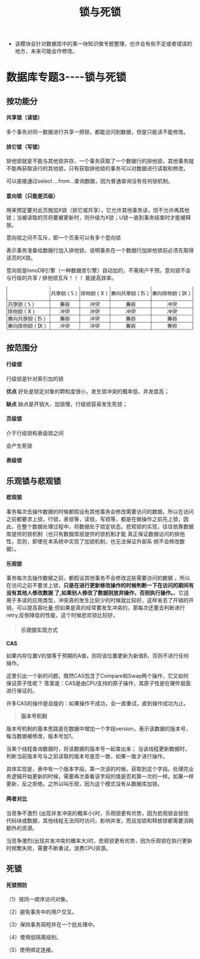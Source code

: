 ﻿---
layout: post
title:  "锁与死锁"
data: 星期日, 22. 三月 2020 04:24下午 
categories: 数据库
tags: 专题
---
* 该模块会针对数据库中的某一块知识做专题整理，也许会有些不足或者错误的地方，未来可能会作修改。

# 数据库专题3----锁与死锁

## 按功能分
#### 共享锁（读锁）
多个事务对同一数据进行共享一把锁，都能访问到数据，但是只能读不能修改。

#### 排它锁（写锁）
排他锁就是不能与其他锁并存，一个事务获取了一个数据行的排他锁，其他事务就不能再获取该行的其他锁，只有获取排他锁的事务可以对数据进行读取和修改。
>
可以直接通过select ...from...查询数据，因为普通查询没有任何锁机制。


#### 意向锁（只能是页级）
用来预定要对此页施加X锁（排它或共享），它允许其他事务读，但不允许再其他锁；当被读取的页将要被更新时，则升级为X锁；U锁一直到事务结束时才能被释放。

意向锁之间不互斥，即一个页表可以有多个意向锁

表示事务准备给数据行加入排他锁，说明事务在一个数据行加排他锁前必须先取得该页的X锁。

意向锁是InnoDB引擎（一种数据库引擎）自动加的，不需用户干预。意向锁不会与行级的共享 / 排他锁互斥！！！ 能提高效率。

![](https://github.com/LLLibra/LLLibra.github.io/raw/master/_posts/imgs/20200322-214720.png)

## 按范围分
#### 行级锁
行级锁是针对索引加的锁

**优点**
好处是锁定对象的颗粒度很小，发生锁冲突的概率低、并发度高；

**缺点**
缺点是开销大、加锁慢，行级锁容易发生死锁；

#### 页级锁
介于行级锁和表级锁之间

会产生死锁


#### 表级锁


## 乐观锁与悲观锁
#### 悲观锁
事务每次去操作数据的时候都假设有其他事务会修改需要访问的数据，所以在访问之前都要求上锁，行锁，表锁等，读锁，写锁等，都是在做操作之前先上锁，因此，在整个数据处理过程中，将数据处于锁定状态。悲观锁的实现，往往依靠数据库提供的锁机制（也只有数据库层提供的锁机制才能 真正保证数据访问的排他性，否则，即使在本系统中实现了加锁机制，也无法保证外部系 统不会修改数据）。


#### 乐观锁
事务每次去操作数据之前，都假设其他事务不会修改这些需要访问的数据 ，所以在访问之前不要求上锁，**只是在进行更新修改操作的时候判断一下在访问的期间有没有其他人修改数据 了,如果别人修改了数据则放弃操作，否则执行操作。**。它适用于多读的应用类型，冲突真的发生比较少的时候就比较好，这样省去了开销的开销，可以提高吞吐量;但如果是真的经常要发生冲突的，那每次还要去判断进行retry,反倒降低的性能，这个时候悲欢锁比较好。

> #### 乐观锁实现方式
>
**CAS**
>
如果内存位置V的值等于预期的A值，则将该位置更新为新值B，否则不进行任何操作。
>
这里引出一个新的问题，既然CAS包含了Compare和Swap两个操作，它又如何保证原子性呢？
答案是：CAS是由CPU支持的原子操作，其原子性是在硬件层面进行保证的。
>
许多CAS的操作是自旋的：如果操作不成功，会一直重试，直到操作成功为止。

>**版本号机制**
>
版本号机制的基本思路是在数据中增加一个字段version，表示该数据的版本号，每当数据被修改，版本号加1。
>
当某个线程查询数据时，将该数据的版本号一起查出来；
当该线程更新数据时，判断当前版本号与之前读取的版本号是否一致，如果一致才进行操作。
>
具体实现是，表中有一个版本字段，第一次读的时候，获取到这个字段。处理完业务逻辑开始更新的时候，需要再次查看该字段的值是否和第一次的一样。如果一样更新，反之拒绝。之所以叫乐观，因为这个模式没有从数据库加锁。


#### 两者对比
当竞争不激烈 (出现并发冲突的概率小)时，乐观锁更有优势，因为悲观锁会锁住代码块或数据，其他线程无法同时访问，影响并发，而且加锁和释放锁都需要消耗额外的资源。

当竞争激烈(出现并发冲突的概率大)时，悲观锁更有优势，因为乐观锁在执行更新时频繁失败，需要不断重试，浪费CPU资源。

## 死锁

#### 死锁预防
（1）按同一顺序访问对象。

（2）避免事务中的用户交互。

（3）保持事务简短并在一个批处理中。

（4）使用低隔离级别。

（5）使用绑定连接。


















